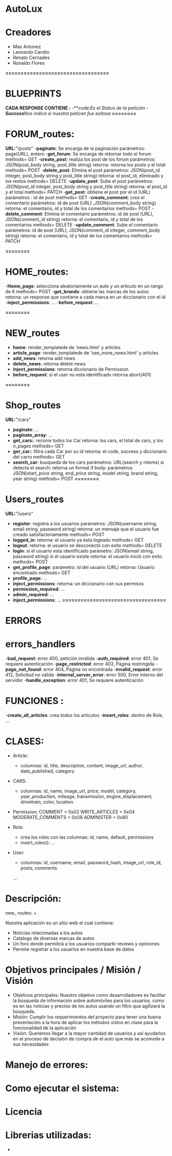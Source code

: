 # AutoLux

# Creadores

* Max Antúnez
* Leonardo Candio
* Renato Cernades
* Ronaldo Flores

**==================================**
# BLUEPRINTS
**CADA RESPONSE CONTIENE :**
    -**code:***Es el Status de la petición*
    -**Success***Nos indica si nuestra peticon fue exitosa*
**========**
# FORUM_routes:
**URL:**"/posts"
-**paginate**:
    Se encarga de la paginación
    parámetros: page(URL), entero
-**get_forum**:
    Se encarga de retornar todo el forum
    methods= GET
-**create_post**:
    realiza los post de los forum
    parámetros: JSON(post_body string, post_title string)
    retorna: retorna los posts y el total
    methods= POST
-**delete_post**:
    Elimina el post
    parámetros: JSON(post_id integer, post_body string y post_title string)
    retorna: el post_id, eliminado y los restos 
    methods= DELETE
-**update_post**:
    Sube el post
    parámetros: JSON(post_id integer, post_body string y post_title string)
    retorna: el post_id y el total
    methods= PATCH
-**get_post**:
    obtiene el post por el id (URL)
    parámetros : id de post 
    methods= GET
-**create_comment**:
    crea el comentario
    parámetros: id de post (URL) ,JSON(comment_body string)
    retorna: el comentario, id y total de los comentarios
    methods= POST
-**delete_comment**:
    Elimina el comentario
    parámetros: id de post (URL), JSON(comment_id string)
    retorna: el comentario, id y total de los comentarios
    methods= DELETE
-**update_comment**:
    Sube el comentario
    parámetros: id de post (URL), JSON(comment_id integer, comment_body string)
    retorna: el comentario, id y total de los comentarios 
    methods= PATCH

**========**
# HOME_routes:
-**Home_page**:
    selecciona aleatoriamente un auto y un articulo en un rango de 6
    methods= POST
-**get_brands**:
    obtiene las marcas de los autos.
    retorna: un response que contiene a cada marca en un diccionario con el id
-**inject_permissions**:
    ...
-**before_request**:
    ...  

**========**
# NEW_routes
- **home**:
    render_templatede de 'news.html' y articles
- **article_page**:
    render_templatede de 'see_more_news.html' y articles
- **add_news**:
    retorna add news
- **delete_news**:
    retorna delete news
- **inject_permissions**:
    retorna diccionario de Permission
- **before_request**:
    si el user no esta identificado retorna abort(401)

**========**
# Shop_routes
**URL:**"/cars"
- **paginate**:
    ...
- **paginate_array**:
    ...
- **get_cars:**:
    recorre todos los Car 
    retorna: los cars, el total de cars, y los n_pages
    methods= GET
- **ger_car:**:
    filtra cada Car por su id
    retorna: el code, success y diccionario del carro
    methods= GET
- **search_car**:
    busqueda de los cars
    parámetros: URL(search y nitems)
    si detecta el search:
        retorna un format
    if body:
    parámetros: JSON(start_price string, end_price string, model string, brand string, year string)
    methods= POST
**========**

# Users_routes
**URL:**"/users"
- **register**:
    registra a los usuarios
    parámetros: JSON(username string, email string, password string)
    retorna: un mensaje que el usuario fue creado satisfactoriamente
    methods= POST
- **logged_in**:
    retorna: el usuario ya esta logeado 
    methods= GET
- **logout**:
    retorna: el usuario se desconectó con exito 
    methods= DELETE
- **login**:
    si el usuario esta identificado
    parámetro: JSON(email string, password string)
    si el usuario existe retorna: el usuario inició con exito
    methods= POST
- **get_profile_page**:
    parámetro: id del usuario (URL)
    retorna: Usuario encontrado 
    methods= GET
- **profile_page**:
    ...
- **inject_permissions**:
    retorna: un diccionario con sus permisos
- **permission_required**:
    ...
- **admin_required**:
    ...
- **inject_permissions**:
    ...
**==================================**
# ERRORS
# errors_handlers   
-**bad_request**:
    error 400, petición inválida
-**auth_required**:
    error 401, Se requiere autenticación
-**page_restricted**:
    error 403, Página restringida
-**page_not_found**:
    error 404, Página no encontrada
-**invalid_request**:
    error 412, Solicitud no válida
-**internal_server_error**:
    error 500, Error interno del servidor
-**handle_exception**:
    error 401, Se requiere autenticación

# FUNCIONES :
-**create_all_articles**: 
    crea todos los articulos
-**insert_roles**: 
    dentro de Role, ...

# CLASES:

+ Article:
    - columnas: id, title, description, content, image_url, author, date_published, category 
+ CARS:
    - columnas: id, name, image_url, price, model, category, year_production, mileage, transmission, engine_displacement, drivetrain, color, location.

+ Permission:
    COMMENT = 0x02
    WRITE_ARTICLES = 0x04
    MODERATE_COMMENTS = 0x08
    ADMINISTER = 0x80
+ Role:
    - crea los roles con las columnas: id, name, default, permissions
    - insert_roles():
    ...
+ User:
    - columnas: id, username, email, password_hash, image_url, role_id, posts, comments 

    ...
# Descripción:

new_ routes:
+ 

Nuestra aplicación es un sitio web el cual contiene:
+ Noticias relacionadas a los autos
+ Catalogo de diversas marcas de autos
+ Un foro donde permitirá a los usuarios compartir reviews y opiniones
+ Permite registrar a los usuarios en nuestra base de datos

# Objetivos principales / Misión / Visión
+ Objetivos principales:
    Nuestro objetivo como desarrolladores es facilitar la búsqueda de información
    sobre automóviles para los usuarios, como es en las noticias y precios de los
    autos usando un filtro que agilizará la búsqueda.
+ Misión:
    Cumplir los requerimientos del proyecto para tener una buena presentación a la
    hora de aplicar los métodos vistos en clase para la funcionalidad de la 
    aplicación
+ Visión:
    Queremos llegar a la mayor cantidad de usuarios y así ayudarlos en el proceso de 
    decisión de compra de el auto que más se acomode a sus necesidades

# Manejo de errores:

# Como ejecutar el sistema:


# Licencia



# Librerias utilizadas:
- 